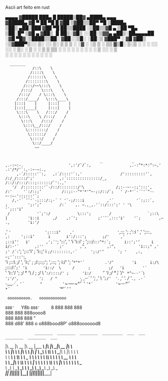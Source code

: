 Ascii art feito em rust






 ▄▄▄▄   ▓█████  ███▄    █   █████▒██▓ ▄████▄   ▄▄▄      
▓█████▄ ▓█   ▀  ██ ▀█   █ ▓██   ▒▓██▒▒██▀ ▀█  ▒████▄    
▒██▒ ▄██▒███   ▓██  ▀█ ██▒▒████ ░▒██▒▒▓█    ▄ ▒██  ▀█▄  
▒██░█▀  ▒▓█  ▄ ▓██▒  ▐▌██▒░▓█▒  ░░██░▒▓▓▄ ▄██▒░██▄▄▄▄██ 
░▓█  ▀█▓░▒████▒▒██░   ▓██░░▒█░   ░██░▒ ▓███▀ ░ ▓█   ▓██▒
░▒▓███▀▒░░ ▒░ ░░ ▒░   ▒ ▒  ▒ ░   ░▓  ░ ░▒ ▒  ░ ▒▒   ▓▒█░
▒░▒   ░  ░ ░  ░░ ░░   ░ ▒░ ░      ▒ ░  ░  ▒     ▒   ▒▒ ░
 ░    ░    ░      ░   ░ ░  ░ ░    ▒ ░░          ░   ▒   
 ░         ░  ░         ░         ░  ░ ░            ░  ░
      ░                              ░                  
      
      _______         
                /::\    \        
               /::::\    \       
              /::::::\    \      
             /::::::::\    \     
            /:::/~~\:::\    \    
           /:::/    \:::\    \   
          /:::/    / \:::\    \  
         /:::/____/   \:::\____\ 
        |:::|    |     |:::|    |
        |:::|____|     |:::|    |
         \:::\    \   /:::/    / 
          \:::\    \ /:::/    /  
           \:::\    /:::/    /   
            \:::\__/:::/    /    
             \::::::::/    /     
              \::::::/    /      
               \::::/    /       
                \::/____/        
                 ~~              


                                              _             _                        ,.-:~:-.                    ',:'/¯/`:,                 ,.-:^*:*:^:~,'           .:'/*/'`:,·:~·–:.,           
         ,·´/:::::'`:,   ,:´/::::'`:,'                 /':::::::::'`,                 /:/_/::::/';'           ,:´:::::::::::::::/_‚        /::/:/:::/:::;::::::/`':.,'     
       '/  /:::::::::'`·/::/::::::::/'\              /;:-·~·-:;':::',               /:'     '`:/::;‘         /::;:-·^*'*'^~-;:/::/`;   ' /·*'`·´¯'`^·-~·:–-'::;:::'`;    
       /,·'´ ¯¯'`·;:::/:;·´ ¯ '`·;/:::i          ,'´          '`:;::`,             ;         ';:';‘        /:´    ,. –.,_,.'´::/:::';' ' '\                       '`;::'i‘  
     /            '`;':/            \:::';        /                `;::\            |         'i::i      ,/    ,:´';         ;'´¯`,:::'i'    '`;        ,– .,        'i:'/   
   ,'               `'               ';:::i°    ,'                   '`,::;          ';        ;'::i   ' ,'     ';:::`,       ,:     ';::i‘      i       i':/:::';       ;/'    
  ,'                                  ;::i‘'   i'       ,';´'`;         '\:::', ‘      'i        'i::i'    ;      ';:::/:`::^*:´;      i::';'‘     i       i/:·'´       ,:''      
  ;'       ,^,         ,:^,          'i::;° ,'        ;' /´:`';         ';:::'i‘       ;       'i::;'    i       `;/::::::::,·´      ';:/'‘      '; '    ,:,     ~;'´:::'`:,   
 'i        ;:::\       ;/   ',         'i:;'  ;        ;/:;::;:';         ',:::;       ';       i:/'     ';         '` *^*'´         .'/‘        'i      i:/\       `;::::/:'`;'
 'i       'i::/  \     /      ;        ;/   'i        '´        `'         'i::'/        ';     ;/ °      '\                         /           ;     ;/   \       '`:/::::/'
  ;      'i:/     `*'´       'i       ;/ °  ¦       '/`' *^~-·'´\         ';'/'‚         ';   / °          `·,                ,-·´ '            ';   ,'       \         '`;/' 
  '`.    ,'                   '.     /      '`., .·´              `·.,_,.·´  ‚          `'´       °         '`*~·––·~^'´  '                 `'*´          '`~·-·^'´    
     `*´                      `'*'´                                                     ‘                       '                                                        



     oooooooooo.   oooooooooooo 
`888'   `Y8b  `888'     `8 
 888      888  888         
 888      888  888oooo8    
 888      888  888    "    
 888     d88'  888       o 
o888bood8P'   o888ooooood8 
                           
                           
                 ________  ________  ________  _________  ___  ___  ________  ________  ___          
|\   __  \|\   __  \|\   __  \|\___   ___\\  \|\  \|\   ____\|\   __  \|\  \         
\ \  \|\  \ \  \|\  \ \  \|\  \|___ \  \_\ \  \\\  \ \  \___|\ \  \|\  \ \  \        
 \ \   ____\ \  \\\  \ \   _  _\   \ \  \ \ \  \\\  \ \  \  __\ \   __  \ \  \       
  \ \  \___|\ \  \\\  \ \  \\  \|   \ \  \ \ \  \\\  \ \  \|\  \ \  \ \  \ \  \____  
   \ \__\    \ \_______\ \__\\ _\    \ \__\ \ \_______\ \_______\ \__\ \__\ \_______\
    \|__|     \|_______|\|__|\|__|    \|__|  \|_______|\|_______|\|__|\|__|\|_______|
                                                                                     
                                                                                     
